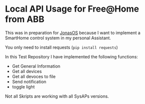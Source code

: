 Local API Usage for Free@Home from ABB
=======================================
This was in preparation for [JonasOS](https://github.com/JonasHeilig/JonasOS) because I want to implement a SmartHome control system in my personal Assistant. <br>

You only need to install requests (`pip install requests`)

In this Test Repository I have implemented the following functions:
- Get General Information
- Get all devices
- Get all devoces to file
- Send notification
- toggle light

Not all Skripts are working with all SysAPs versions.
